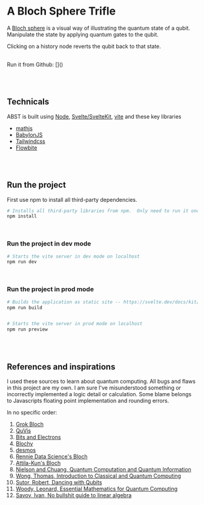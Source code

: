 

# A Bloch Sphere Trifle

A [Bloch sphere](https://en.wikipedia.org/wiki/Bloch_sphere) is a visual way of illustrating the quantum state of a qubit.  Manipulate the state by applying quantum gates to the qubit.

Clicking on a history node reverts the qubit back to that state.

<br/>
Run it from Github: []()

<br/><br/>

## Technicals

ABST is built using [Node](https://nodejs.org/en/download), [Svelte/SvelteKit](https://svelte.dev/), [vite](https://vite.dev/) and these key libraries
- [mathjs](https://mathjs.org/)
- [BabylonJS](https://www.babylonjs.com/)
- [Tailwindcss](https://tailwindcss.com/)
- [Flowbite](https://flowbite-svelte.com/)

<br/><br/>
## Run the project

First use npm to install all third-party dependencies.

```bash
# Installs all third-party libraries from npm.  Only need to run it once.
npm install
```
<br/>


### Run the project in dev mode

```bash
# Starts the vite server in dev mode on localhost
npm run dev
```
<br/>


### Run the project in prod mode

```bash
# Builds the application as static site -- https://svelte.dev/docs/kit/adapter-static
npm run build


# Starts the vite server in prod mode on localhost
npm run preview
```


<br/><br/>

## References and inspirations
I used these sources to learn about quantum computing.  All bugs and flaws in this project are my own.  I am sure I've misunderstood something or incorrectly implemented a logic detail or calculation.  Some blame belongs to Javascripts floating point implementation and rounding errors.


In no specific order:

 1. [Grok Bloch](https://javafxpert.github.io/grok-bloch/)
 2. [QuVis](https://www.st-andrews.ac.uk/physics/quvis/simulations_html5/sims/blochsphere/blochsphere.html)
 3. [Bits and Electrons](https://bits-and-electrons.github.io/bloch-sphere-simulator)
 4. [Blochy](https://github.com/kherb27/Blochy)
 5. [desmos](https://www.desmos.com/calculator/amdxlc3jeh)
 6. [Rennie Data Science's Bloch](https://renniedatascience.com/Bloch)
 7. [Attila-Kun's Bloch](https://github.com/attila-kun/bloch)
 8. [Nielson and Chuang, Quantum Computation and Quantum Information](https://a.co/d/fHcyweg)
 9. [Wong, Thomas, Introduction to Classical and Quantum Computing ](https://a.co/d/7SadB0G)
10. [Sutor, Robert, Dancing with Qubits](https://a.co/d/hBlTLYh)
11. [Woody, Leonard, Essential Mathematics for Quantum Computing](https://a.co/d/29bbJfk)
12. [Savov, Ivan, No bullshit guide to linear algebra](https://a.co/d/iKXIoeO)
